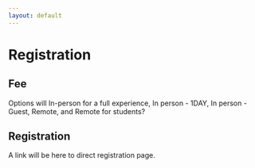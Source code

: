```yaml
---
layout: default
---
```


# Registration

## Fee
Options will In-person for a full experience, In person - 1DAY, In person - Guest, Remote, and Remote for students? 

## Registration 
A link will be here to direct registration page.
